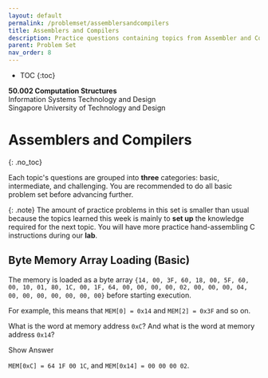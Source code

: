 ```yaml
---
layout: default
permalink: /problemset/assemblersandcompilers
title: Assemblers and Compilers
description: Practice questions containing topics from Assembler and Compilers
parent: Problem Set
nav_order: 8
---
```


* TOC
{:toc}

**50.002 Computation Structures**
<br>
Information Systems Technology and Design
<br>
Singapore University of Technology and Design

# Assemblers and Compilers
{: .no_toc}

Each topic's questions are grouped into **three** categories: basic, intermediate, and challenging. You are recommended to do all basic problem set before advancing further. 

{: .note}
The amount of practice problems in this set is smaller than usual because the topics learned this week is mainly to **set up** the knowledge required for the next topic. You will have more practice hand-assembling C instructions during our **lab**. 



## Byte Memory Array Loading (Basic)
The memory is loaded as a byte array `{14, 00, 3F, 60, 18, 00, 5F, 60, 00, 10, 01, 80, 1C, 00, 1F, 64, 00, 00, 00, 00, 02, 00, 00, 00, 04, 00, 00, 00, 00, 00, 00, 00}` before starting execution. 

For example, this means that `MEM[0] = 0x14` and `MEM[2] = 0x3F` and so on.

What is the word at memory address `0xC`? And what is the word at memory address `0x14`? 

<div cursor="pointer" class="collapsible">Show Answer</div><div class="content_answer"><p>
<code>MEM[0xC] = 64 1F 00 1C</code>, and <code>MEM[0x14] = 00 00 00 02</code>.
</p></div><br>




